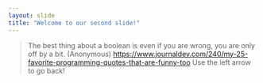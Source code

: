 ```yaml
---
layout: slide
title: "Welcome to our second slide!"
---
```

> The best thing about a boolean is even if you are wrong, you are only off by a bit. (Anonymous)
> https://www.journaldev.com/240/my-25-favorite-programming-quotes-that-are-funny-too
Use the left arrow to go back!
